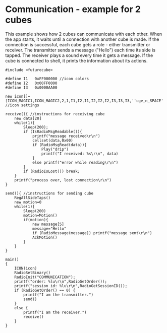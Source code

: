 # Communication - example for 2 cubes
This example shows how 2 cubes can communicate with each other. When the app starts, it waits until a connection with another cube is made. If the connection is successful, each cube gets a role - either transmitter or receiver. The transmitter sends a message ("Hello") each time its side is tapped. The receiver plays a sound every time it gets a message. If the cube is connected to shell, it prints the information about its actions.

```
#include <futurocube>

#define I1   0xFF000000 //icon colors
#define I2   0x00FF0000
#define I3   0x0000AA00

new icon[]=[ICON_MAGIC1,ICON_MAGIC2,2,1,I1,I2,I1,I2,I2,I2,I3,I3,I3,''cge_n_SPACE'',''cge_n_SPACE'',ICON_MAGIC3,''SPACE_ALERT'',3,2,0] //icon settings

receive(){ //instructions for receiving cube
	new data[20]
	while(1){
		Sleep(200);
		if (IsRadioMsgReadable()){
			printf("message received\r\n")
			cellset(data,0x00)
			if (RadioMsgRead(data)){
				Play("drip")
				printf("I received: %s\r\n", data)
			}
			else printf("error while reading\r\n")
		}
		if (RadioIsLost()) break;
	}
	printf("process over, lost connection\r\n")
}

send(){ //instructions for sending cube
	RegAllSideTaps()
	new motion=0
	while(1){
		Sleep(200)
		motion=Motion()
		if(motion){
			new message[5]
			message="Hello"
			if (RadioMessage(message)) printf("message sent\r\n")
			AckMotion()
		}
	}
}

main()
{
	ICON(icon)
	RadioSetBinary()
	RadioInit("COMMUNICATION");
	printf("order: %lu\r\n",RadioGetOrder());
	printf("session id: %lu\r\n",RadioGetSessionID());
	if (RadioGetOrder() == 0) {
		printf("I am the transmitter.")
		send()
	}
	else {
		printf("I am the receiver.")
		receive()
	}
}
```
